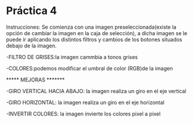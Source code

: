  # Práctica 4
Instrucciones:
Se comienza con una imagen preseleccionada(existe la opción de cambiar la imagen en la caja de selección), a dicha imagen se le puede ir aplicando los distintos filtros  y cambios de los botones situados debajo de la imagen.

-FILTRO DE GRISES:la imagen cammbia a tonos grises

-COLORES:podemos modificar el umbral de color (RGB)de la imagen

***** MEJORAS *******

-GIRO VERTICAL HACIA ABAJO: la imagen realiza un giro en el eje vertical

-GIRO HORIZONTAL: la imagen realiza un giro en el eje horizontal

-INVERTIR COLORES: la imagen invierte los colores pixel a pixel
